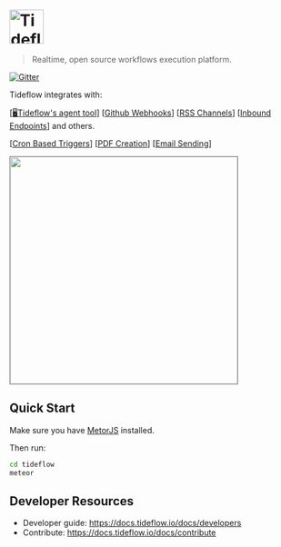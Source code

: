 # <a href='https://tideflow.io'><img src='https://raw.githubusercontent.com/tideflow-io/tideflow/b7d354c8d08d5934dcd2d351951eba29d84ed8dd/readme.jpg' height='60' alt='Tideflow.io'></a>

> Realtime, open source workflows execution platform.

[![Gitter](https://badges.gitter.im/join_chat.svg)](https://gitter.im/tideflow-io/community)

Tideflow integrates with:

\[[🖥Tideflow's agent tool](https://docs.tideflow.io/docs/services-gh-webhooks)]
\[[Github Webhooks](https://docs.tideflow.io/docs/services-gh-webhooks)]
\[[RSS Channels](https://docs.tideflow.io/docs/services-rss)]
\[[Inbound Endpoints](https://docs.tideflow.io/docs/services-endpoints)]
and others.

\[[Cron Based Triggers](https://docs.tideflow.io/docs/services-cron)]
\[[PDF Creation](https://docs.tideflow.io/docs/services-pdf)]
\[[Email Sending](https://docs.tideflow.io/docs/services-email-outgoing)]

<img src="https://raw.githubusercontent.com/tideflow-io/tideflow/7e087e6ebd014d8b34f4b7b58449fd44fa90c9fa/home.jpg" height="400" style="border:1px solid gray;">

## Quick Start

Make sure you have [MetorJS](https://www.meteor.com/install) installed.

Then run:

```bash
cd tideflow
meteor
```

## Developer Resources

- Developer guide: https://docs.tideflow.io/docs/developers
- Contribute: https://docs.tideflow.io/docs/contribute